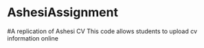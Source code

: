 # AshesiAssignment
#A replication of Ashesi CV
This code allows students to upload cv information online
